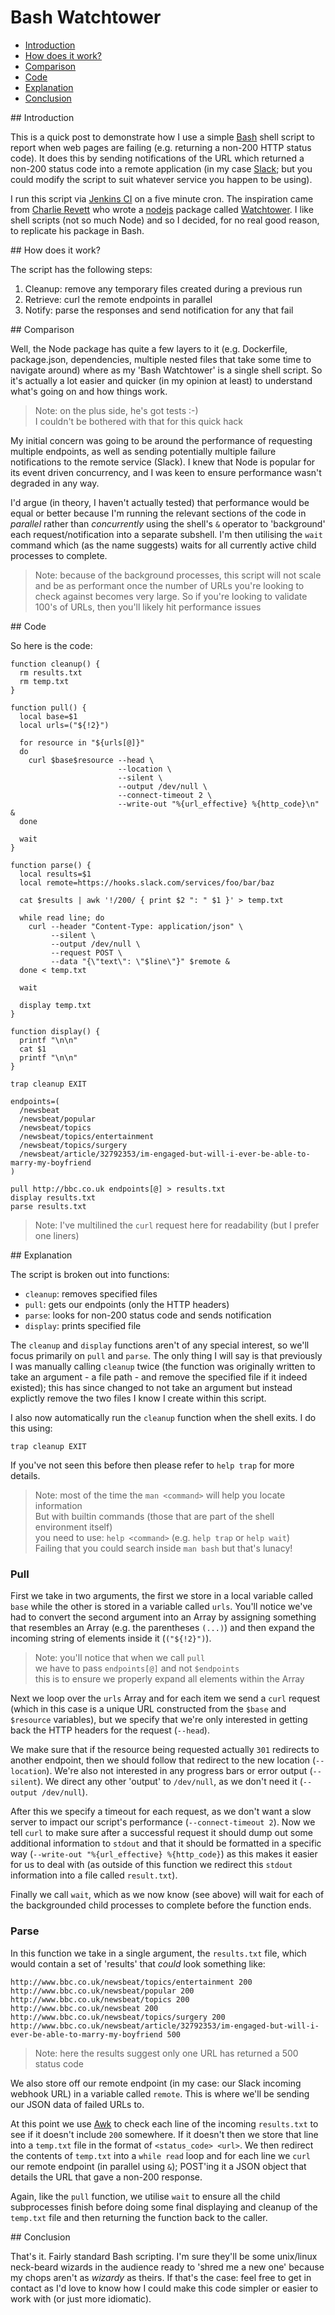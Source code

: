 # Bash Watchtower

- [Introduction](#1)
- [How does it work?](#2)
- [Comparison](#3)
- [Code](#4)
- [Explanation](#5)
- [Conclusion](#6)

<div id="1"></div>
## Introduction

This is a quick post to demonstrate how I use a simple [Bash](https://www.gnu.org/software/bash/) shell script to report when web pages are failing (e.g. returning a non-200 HTTP status code). It does this by sending notifications of the URL which returned a non-200 status code into a remote application (in my case [Slack](https://slack.com/); but you could modify the script to suit whatever service you happen to be using).

I run this script via [Jenkins CI](https://jenkins-ci.org/) on a five minute cron. The inspiration came from [Charlie Revett](https://twitter.com/charlierevett) who wrote a [nodejs](https://nodejs.org/) package called [Watchtower](http://github.com/revett/watchtower/). I like shell scripts (not so much Node) and so I decided, for no real good reason, to replicate his package in Bash.

<div id="2"></div>
## How does it work?

The script has the following steps:

1. Cleanup: remove any temporary files created during a previous run
2. Retrieve: curl the remote endpoints in parallel
3. Notify: parse the responses and send notification for any that fail

<div id="3"></div>
## Comparison

Well, the Node package has quite a few layers to it (e.g. Dockerfile, package.json, dependencies, multiple nested files that take some time to navigate around) where as my 'Bash Watchtower' is a single shell script. So it's actually a lot easier and quicker (in my opinion at least) to understand what's going on and how things work.

> Note: on the plus side, he's got tests :-)  
> I couldn't be bothered with that for this quick hack

My initial concern was going to be around the performance of requesting multiple endpoints, as well as sending potentially multiple failure notifications to the remote service (Slack). I knew that Node is popular for its event driven concurrency, and I was keen to ensure performance wasn't degraded in any way. 

I'd argue (in theory, I haven't actually tested) that performance would be equal or better because I'm running the relevant sections of the code in *parallel* rather than *concurrently* using the shell's `&` operator to 'background' each request/notification into a separate subshell. I'm then utilising the `wait` command which (as the name suggests) waits for all currently active child processes to complete.

> Note: because of the background processes, this script will not scale and be as performant once the number of URLs you're looking to check against becomes very large. So if you're looking to validate 100's of URLs, then you'll likely hit performance issues

<div id="4"></div>
## Code

So here is the code:

<!--language-bash-->

    function cleanup() {
      rm results.txt
      rm temp.txt
    }

    function pull() {
      local base=$1
      local urls=("${!2}")

      for resource in "${urls[@]}"
      do
        curl $base$resource --head \
                            --location \
                            --silent \
                            --output /dev/null \
                            --connect-timeout 2 \
                            --write-out "%{url_effective} %{http_code}\n" &
      done

      wait
    }

    function parse() {
      local results=$1
      local remote=https://hooks.slack.com/services/foo/bar/baz

      cat $results | awk '!/200/ { print $2 ": " $1 }' > temp.txt

      while read line; do
        curl --header "Content-Type: application/json" \
             --silent \
             --output /dev/null \
             --request POST \
             --data "{\"text\": \"$line\"}" $remote &
      done < temp.txt

      wait

      display temp.txt
    }

    function display() {
      printf "\n\n"
      cat $1
      printf "\n\n"
    }
    
    trap cleanup EXIT

    endpoints=(
      /newsbeat
      /newsbeat/popular
      /newsbeat/topics
      /newsbeat/topics/entertainment
      /newsbeat/topics/surgery
      /newsbeat/article/32792353/im-engaged-but-will-i-ever-be-able-to-marry-my-boyfriend
    )

    pull http://bbc.co.uk endpoints[@] > results.txt
    display results.txt
    parse results.txt

> Note: I've multilined the `curl` request here for readability (but I prefer one liners)

<div id="5"></div>
## Explanation

The script is broken out into functions:

- `cleanup`: removes specified files
- `pull`: gets our endpoints (only the HTTP headers)
- `parse`: looks for non-200 status code and sends notification
- `display`: prints specified file

The `cleanup` and `display` functions aren't of any special interest, so we'll focus primarily on `pull` and `parse`. The only thing I will say is that previously I was manually calling `cleanup` twice (the function was originally written to take an argument - a file path - and remove the specified file if it indeed existed); this has since changed to not take an argument but instead explictly remove the two files I know I create within this script.

I also now automatically run the `cleanup` function when the shell exits. I do this using:

<!--language-bash-->

    trap cleanup EXIT

If you've not seen this before then please refer to `help trap` for more details.

> Note: most of the time the `man <command>` will help you locate information  
> But with builtin commands (those that are part of the shell environment itself)  
> you need to use: `help <command>` (e.g. `help trap` or `help wait`)  
> Failing that you could search inside `man bash` but that's lunacy! 

### Pull

First we take in two arguments, the first we store in a local variable called `base` while the other is stored in a variable called `urls`. You'll notice we've had to convert the second argument into an Array by assigning something that resembles an Array (e.g. the parentheses `(...)`) and then expand the incoming string of elements inside it (`("${!2}")`).

> Note: you'll notice that when we call `pull`  
> we have to pass `endpoints[@]` and not `$endpoints`  
> this is to ensure we properly expand all elements within the Array

Next we loop over the `urls` Array and for each item we send a `curl` request (which in this case is a unique URL constructed from the `$base` and `$resource` variables), but we specify that we're only interested in getting back the HTTP headers for the request (`--head`).

We make sure that if the resource being requested actually `301` redirects to another endpoint, then we should follow that redirect to the new location (`--location`). We're also not interested in any progress bars or error output (`--silent`). We direct any other 'output' to `/dev/null`, as we don't need it (`--output /dev/null`).

After this we specify a timeout for each request, as we don't want a slow server to impact our script's performance (`--connect-timeout 2`). Now we tell `curl` to make sure after a successful request it should dump out some additional information to `stdout` and that it should be formatted in a specific way (`--write-out "%{url_effective} %{http_code}`) as this makes it easier for us to deal with (as outside of this function we redirect this `stdout` information into a file called `result.txt`).

Finally we call `wait`, which as we now know (see above) will wait for each of the backgrounded child processes to complete before the function ends.

### Parse

In this function we take in a single argument, the `results.txt` file, which would contain a set of 'results' that *could* look something like:

<!--language-bash-->

    http://www.bbc.co.uk/newsbeat/topics/entertainment 200
    http://www.bbc.co.uk/newsbeat/popular 200
    http://www.bbc.co.uk/newsbeat/topics 200
    http://www.bbc.co.uk/newsbeat 200
    http://www.bbc.co.uk/newsbeat/topics/surgery 200
    http://www.bbc.co.uk/newsbeat/article/32792353/im-engaged-but-will-i-ever-be-able-to-marry-my-boyfriend 500

> Note: here the results suggest only one URL has returned a 500 status code

We also store off our remote endpoint (in my case: our Slack incoming webhook URL) in a variable called `remote`. This is where we'll be sending our JSON data of failed URLs to.

At this point we use [Awk](https://en.wikipedia.org/wiki/AWK) to check each line of the incoming `results.txt` to see if it doesn't include `200` somewhere. If it doesn't then we store that line into a `temp.txt` file in the format of `<status_code> <url>`. We then redirect the contents of `temp.txt` into a `while read` loop and for each line we `curl` our remote endpoint (in parallel using `&`); POST'ing it a JSON object that details the URL that gave a non-200 response.

Again, like the `pull` function, we utilise `wait` to ensure all the child subprocesses finish before doing some final displaying and cleanup of the `temp.txt` file and then returning the function back to the caller.

<div id="6"></div>
## Conclusion

That's it. Fairly standard Bash scripting. I'm sure they'll be some unix/linux neck-beard wizards in the audience ready to 'shred me a new one' because my chops aren't as *wizardy* as theirs. If that's the case: feel free to get in contact as I'd love to know how I could make this code simpler or easier to work with (or just more idiomatic).
